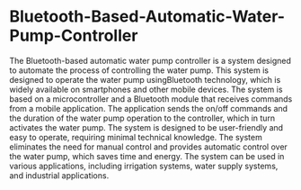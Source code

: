 # Bluetooth-Based-Automatic-Water-Pump-Controller
The Bluetooth-based automatic water pump controller is a system designed to automate the process of controlling the water pump. This system is designed to operate the water pump usingBluetooth technology, which is widely available on smartphones and other mobile devices. The system is based on a microcontroller and a Bluetooth module that receives commands from a mobile application. The application sends the on/off commands and the duration of the water pump operation to the controller, which in turn activates the water pump. The system is designed to be user-friendly and easy to operate, requiring minimal technical knowledge. The system eliminates the need for manual control and provides automatic control over the water pump, which saves time and energy. The system can be used in various applications, including irrigation systems, water supply systems, and industrial applications.
